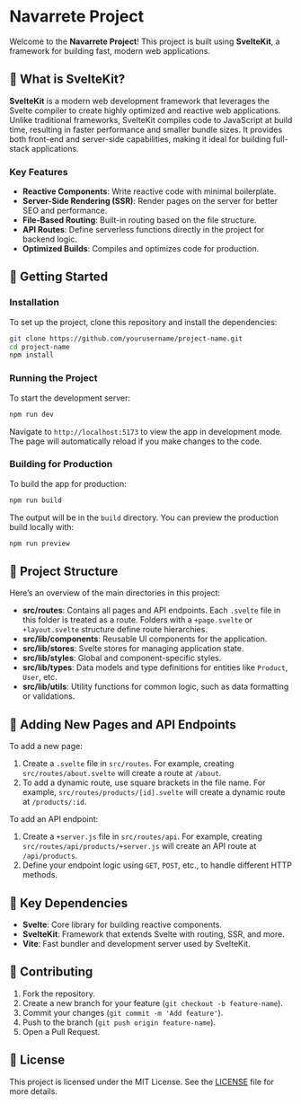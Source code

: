 # Navarrete Project

Welcome to the **Navarrete Project**! This project is built using **SvelteKit**, a framework for building fast, modern web applications.

## 📖 What is SvelteKit?

**SvelteKit** is a modern web development framework that leverages the Svelte compiler to create highly optimized and reactive web applications. Unlike traditional frameworks, SvelteKit compiles code to JavaScript at build time, resulting in faster performance and smaller bundle sizes. It provides both front-end and server-side capabilities, making it ideal for building full-stack applications.

### Key Features

- **Reactive Components**: Write reactive code with minimal boilerplate.
- **Server-Side Rendering (SSR)**: Render pages on the server for better SEO and performance.
- **File-Based Routing**: Built-in routing based on the file structure.
- **API Routes**: Define serverless functions directly in the project for backend logic.
- **Optimized Builds**: Compiles and optimizes code for production.

## 🚀 Getting Started

### Installation

To set up the project, clone this repository and install the dependencies:

```bash
git clone https://github.com/yourusername/project-name.git
cd project-name
npm install
```

### Running the Project

To start the development server:

```bash
npm run dev
```

Navigate to `http://localhost:5173` to view the app in development mode. The page will automatically reload if you make changes to the code.

### Building for Production

To build the app for production:

```bash
npm run build
```

The output will be in the `build` directory. You can preview the production build locally with:

```bash
npm run preview
```

## 📂 Project Structure

Here’s an overview of the main directories in this project:

- **src/routes**: Contains all pages and API endpoints. Each `.svelte` file in this folder is treated as a route. Folders with a `+page.svelte` or `+layout.svelte` structure define route hierarchies.
- **src/lib/components**: Reusable UI components for the application.
- **src/lib/stores**: Svelte stores for managing application state.
- **src/lib/styles**: Global and component-specific styles.
- **src/lib/types**: Data models and type definitions for entities like `Product`, `User`, etc.
- **src/lib/utils**: Utility functions for common logic, such as data formatting or validations.

## 📄 Adding New Pages and API Endpoints

To add a new page:

1. Create a `.svelte` file in `src/routes`. For example, creating `src/routes/about.svelte` will create a route at `/about`.
2. To add a dynamic route, use square brackets in the file name. For example, `src/routes/products/[id].svelte` will create a dynamic route at `/products/:id`.

To add an API endpoint:

1. Create a `+server.js` file in `src/routes/api`. For example, creating `src/routes/api/products/+server.js` will create an API route at `/api/products`.
2. Define your endpoint logic using `GET`, `POST`, etc., to handle different HTTP methods.

## 🔑 Key Dependencies

- **Svelte**: Core library for building reactive components.
- **SvelteKit**: Framework that extends Svelte with routing, SSR, and more.
- **Vite**: Fast bundler and development server used by SvelteKit.

## 🤝 Contributing

1. Fork the repository.
2. Create a new branch for your feature (`git checkout -b feature-name`).
3. Commit your changes (`git commit -m 'Add feature'`).
4. Push to the branch (`git push origin feature-name`).
5. Open a Pull Request.

## 📜 License

This project is licensed under the MIT License. See the [LICENSE](LICENSE) file for more details.
